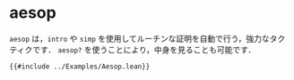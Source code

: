 # aesop

`aesop` は，`intro` や `simp` を使用してルーチンな証明を自動で行う，強力なタクティクです． `aesop?` を使うことにより，中身を見ることも可能です．

```lean
{{#include ../Examples/Aesop.lean}}
```
